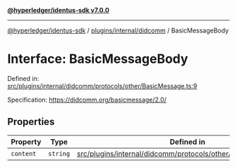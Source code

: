 [**@hyperledger/identus-sdk v7.0.0**](../../../../README.md)

***

[@hyperledger/identus-sdk](../../../../README.md) / [plugins/internal/didcomm](../README.md) / BasicMessageBody

# Interface: BasicMessageBody

Defined in: [src/plugins/internal/didcomm/protocols/other/BasicMessage.ts:9](https://github.com/hyperledger/identus-edge-agent-sdk-ts/blob/96423ee84b124a31ce63036d9d623d1cb73a13c2/src/plugins/internal/didcomm/protocols/other/BasicMessage.ts#L9)

Specification:
https://didcomm.org/basicmessage/2.0/

## Properties

| Property | Type | Defined in |
| ------ | ------ | ------ |
| <a id="content"></a> `content` | `string` | [src/plugins/internal/didcomm/protocols/other/BasicMessage.ts:11](https://github.com/hyperledger/identus-edge-agent-sdk-ts/blob/96423ee84b124a31ce63036d9d623d1cb73a13c2/src/plugins/internal/didcomm/protocols/other/BasicMessage.ts#L11) |
